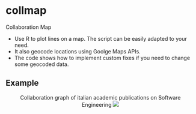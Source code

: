 # collmap
Collaboration Map

* Use R to plot lines on a map. The script can be easily adapted to your need.
* It also geocode locations using Goolge Maps APIs.
* The code shows how to implement custom fixes if you need to change some geocoded data.

## Example

<p align="center">
Collaboration graph of italian academic publications on Software Engineering
<img src="https://cdn.jsdelivr.net/gh/enricobacis/collmap@master/output.svg" />
</p>
